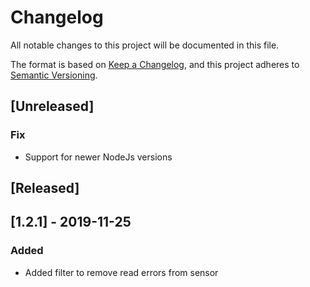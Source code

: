 # Changelog
All notable changes to this project will be documented in this file.

The format is based on [Keep a Changelog](https://keepachangelog.com/en/1.0.0/),
and this project adheres to [Semantic Versioning](https://semver.org/spec/v2.0.0.html).

## [Unreleased]
### Fix
- Support for newer NodeJs versions

## [Released]

## [1.2.1] - 2019-11-25
### Added
- Added filter to remove read errors from sensor
